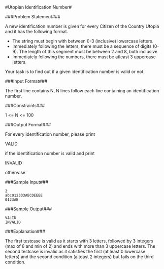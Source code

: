#Utopian Identification Number#

###Problem Statement###

A new identification number is given for every Citizen of the Country Utopia and it has the following format.

* The string must begin with between 0-3 (inclusive) lowercase letters.
* Immediately following the letters, there must be a sequence of digits (0-9). The length of this segment must be between 2 and 8, both inclusive.
* Immediately following the numbers, there must be atleast 3 uppercase letters.

Your task is to find out if a given identification number is valid or not.

###Input Format###

The first line contains N, N lines follow each line containing an identification number.

###Constraints###

1 <= N <= 100

###Output Format###

For every identification number, please print

VALID

if the identification number is valid and print

INVALID

otherwise.

###Sample Input###
```
2
abc012333ABCDEEEE
0123AB
```
###Sample Output###
```
VALID
INVALID
```
###Explanation###

The first testcase is valid as it starts with 3 letters, followed by 3 integers (max of 8 and min of 2) and ends with more than 3 uppercase letters.
The second testcase is invalid as it satisfies the first (at least 0 lowercase letters) and the second condition (alteast 2 integers) but fails on the third condition.
